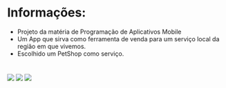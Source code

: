 # Informações:

- Projeto da matéria de Programação de Aplicativos Mobile
- Um App que sirva como ferramenta de venda para um serviço local da região em que vivemos.
- Escolhido um PetShop como serviço.

#


<image src='./assets/readme/1.png' /> <image src='./assets/readme/2.png' /> <image src='./assets/readme/3.png' />